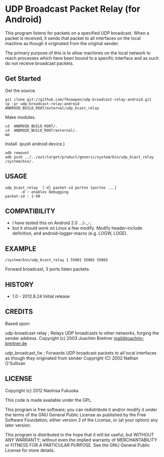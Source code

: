 UDP Broadcast Packet Relay (for Android)
=============================================================
This program listens for packets on a specified UDP broadcast.
When a packet is received, it sends that packet to all interfaces
on the local machine as though it originated from the original sender.

The primary purpose of this is to allow machines on the local network
to reach processes which have been bound to a specific interface
and as such do not receive broadcast packets.

Get Started
-------------------------------------------------------------
Get the source.

    git clone git://github.com/fknaopen/udp-broadcast-relay-android.git
    cp -pr udp-broadcast-relay-android ANDROID_BUILD_ROOT/external/udp_bcast_relay

Make modules.

    cd  ANDROID_BUILD_ROOT/.
    cd  ANDROID_BUILD_ROOT/external/.
    mm

Install. (push android device.)

    adb remount
    adb push ../../out/target/product/generic/system/bin/udp_bcast_relay /system/bin/.
 

USAGE
-------------------------------------------------------------

    udp_bcast_relay  [-d] packet-id portno [portno ...]
           -d : enables Debugging
    packet-id : 1-99

COMPATIBILITY
-------------------------------------------------------------
- I have tested this on Android 2.0 ...(-_-;
- but it should work on Linux a few modify.
  Modify header-include definition,
  and android-logger-macro (e.g. LOGW, LOGE).

EXAMPLE
-------------------------------------------------------------
    /system/bin/udp_bcast_relay 1 55001 55002 55003
Forward broadcast, 3 ports listen packets.
 
HISTORY
-------------------------------------------------------------
- 1.0 - 2012.6.24 Initial release
 
CREDITS
-------------------------------------------------------------
Based upon:

udp-broadcast-relay ; Relays UDP broadcasts to other networks, forging
    the sender address.
  Copyright (c) 2003 Joachim Breitner <mail@joachim-breitner.de>

udp_broadcast_fw ; Forwards UDP broadcast packets to all local
    interfaces as though they originated from sender
  Copyright (C) 2002  Nathan O'Sullivan

LICENSE
-------------------------------------------------------------
Copyright (c) 2012 Naohisa Fukuoka

This code is made available under the GPL.

This program is free software; you can redistribute it and/or
modify it under the terms of the GNU General Public License
as published by the Free Software Foundation; either version 2
of the License, or (at your option) any later version.

This program is distributed in the hope that it will be useful,
but WITHOUT ANY WARRANTY; without even the implied warranty of
MERCHANTABILITY or FITNESS FOR A PARTICULAR PURPOSE.  See the
GNU General Public License for more details.
